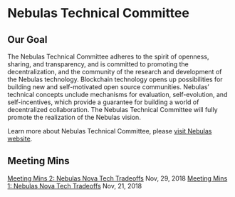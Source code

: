 # Nebulas Technical Committee

## Our Goal

The Nebulas Technical Committee adheres to the spirit of openness, sharing, and transparency, and is committed to promoting the decentralization, and the community of the research and development of the Nebulas technology. Blockchain technology opens up possibilities for building new and self-motivated open source communities. Nebulas’ technical concepts unclude mechanisms for evaluation, self-evolution, and self-incentives, which provide a guarantee for building a world of decentralized collaboration. The Nebulas Technical Committee will fully promote the realization of the Nebulas vision.

Learn more about Nebulas Technical Committee, please [visit Nebulas website](https://nebulas.io/team.html).

## Meeting Mins

[Meeting Mins 2: Nebulas Nova Tech Tradeoffs](https://medium.com/nebulasio/ntc-s-meeting-for-optimizing-nebulas-mainnet-improving-tps-for-performance-cad299d0dcd6) Nov, 29, 2018
[Meeting Mins 1: Nebulas Nova Tech Tradeoffs](meeting-mins/meeting-mins-1.html) Nov, 21, 2018



